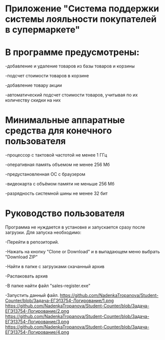 # Приложение "Система поддержки системы лояльности покупателей в супермаркете"
# В программе предусмотрены: 
-добавление и удаление товаров из базы товаров и корзины

-подсчет стоимости товаров в корзине

-добавление товару акции

-автоматический подсчет стоимости товаров, учитывая по их количеству скидки на них 

 # Минимальные аппаратные средства для конечного пользователя
 -процессор с тактовой частотой не менее 1 ГГц
 
 -оперативная память объемом не менее 256 Мб
 
 -предустановленная ОС с браузером
 
 -видеокарта с объёмом памяти не меньше 256 Мб
 
 -разрядность системной шины не менее 32 бит
 
# Руководство пользователя
Программа не нуждается в установке и запускается сразу после загрузки. Для запуска необходимо:

-Перейти в репозиторий.

-Нажать на кнопку "Clone or Download" и в выпадающем меню выбрать "Download ZIP"

-Найти в папке с загрузками скачанный архив

-Распаковать архив

-В папке найти файл "sales-register.exe"

-Запустить данный файл.
https://github.com/NadenkaTropanova/Student-Counter/blob/Задача-ЕГЭ13754-Логирование/1.png
https://github.com/NadenkaTropanova/Student-Counter/blob/Задача-ЕГЭ13754-Логирование/2.png
https://github.com/NadenkaTropanova/Student-Counter/blob/Задача-ЕГЭ13754-Логирование/3.png
https://github.com/NadenkaTropanova/Student-Counter/blob/Задача-ЕГЭ13754-Логирование/4.png
